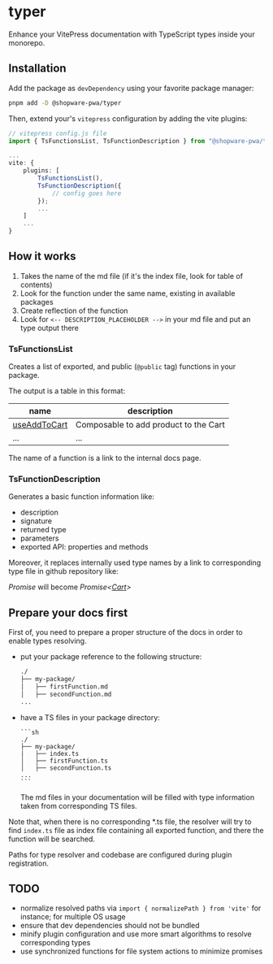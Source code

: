 # typer

Enhance your VitePress documentation with TypeScript types inside your monorepo.

## Installation

Add the package as `devDependency` using your favorite package manager:

```sh
pnpm add -D @shopware-pwa/typer
```

Then, extend your's `vitepress` configuration by adding the vite plugins:

```ts
// vitepress config.js file
import { TsFunctionsList, TsFunctionDescription } from "@shopware-pwa/typer";

...
vite: {
    plugins: [
        TsFunctionsList(),
        TsFunctionDescription({
            // config goes here
        });
        ...
    ]
    ...
}
```

## How it works

1. Takes the name of the md file (if it's the index file, look for table of contents)
2. Look for the function under the same name, existing in available packages
3. Create reflection of the function
4. Look for `<-- DESCRIPTION_PLACEHOLDER -->` in your md file and put an type output there

### TsFunctionsList

Creates a list of exported, and public (`@public` tag) functions in your package.

The output is a table in this format:

| name              | description                           |
| ----------------- | ------------------------------------- |
| [useAddToCart](.) | Composable to add product to the Cart |
| ...               | ...                                   |

The name of a function is a link to the internal docs page.

### TsFunctionDescription

Generates a basic function information like:

- description
- signature
- returned type
- parameters
- exported API: properties and methods

Moreover, it replaces internally used type names by a link to corresponding type file in github repository like:

_Promise<Cart>_ will become _Promise<[Cart](https://github.com/shopware/frontends/blob/main/packages/types/shopware-6-client/models/checkout/cart/Cart.d.ts#L30)>_

## Prepare your docs first

First of, you need to prepare a proper structure of the docs in order to enable types resolving.

- put your package reference to the following structure:

  ```sh
  ./
  ├── my-package/
  │   ├── firstFunction.md
  │   ├── secondFunction.md
  ...
  ```

- have a TS files in your package directory:

      ```sh
      ./
      ├── my-package/
      |   ├── index.ts
      │   ├── firstFunction.ts
      │   ├── secondFunction.ts
      ...
      ```

  The md files in your documentation will be filled with type information taken from corresponding TS files.

Note that, when there is no corresponding \*.ts file, the resolver will try to find `index.ts` file as index file containing all exported function, and there the function will be searched.

Paths for type resolver and codebase are configured during plugin registration.

## TODO

- normalize resolved paths via `import { normalizePath } from 'vite'` for instance; for multiple OS usage
- ensure that dev dependencies should not be bundled
- minify plugin configuration and use more smart algorithms to resolve corresponding types
- use synchronized functions for file system actions to minimize promises
